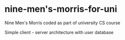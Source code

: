 nine-men's-morris-for-uni
===========================

Nine Men's Morris coded as part of university CS course

Simple client - server architecture with user database
